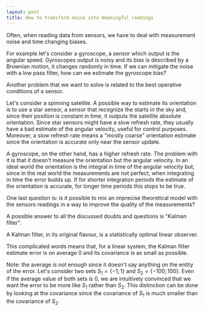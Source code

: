 ```yaml
---
layout: post
title: How to transform noise into meaningful readings
---
```


Often, when reading data from sensors, we have to deal with measurement noise and time changing biases.

For example let's consider a gyroscope, a sensor which output is the angular speed. Gyroscopes output is noisy and its bias is described by a Brownian motion, it changes randomly in time. If we can mitigate the noise with a low pass filter, how can we estimate the gyroscope bias?

Another problem that we want to solve is related to the best operative conditions of a sensor. 

Let's consider a spinning satellite. A possible way to estimate its orientation is to use a star sensor, a sensor that recognize the starts in the sky and, since their position is constant in time, it outputs the satellite absolute orientation. Since star sensors might have a slow refresh rate, they usually have a bad estimate of the angular velocity, useful for control purposes. Moreover, a slow refresh rate means a "mostly coarse" orientation estimate since the orientation is accurate only near the sensor update. 

A gyroscope, on the other hand, has a higher refresh rate. The problem with it is that it doesn't measure the orientation but the angular velocity. In an ideal world the orientation is the integral in time of the angular velocity but, since in the real world the measurements are not perfect, when integrating in time the error builds up. If for shorter integration periods the estimate of the orientation is accurate, for longer time periods this stops to be true.

One last question is: is it possible to mix an imprecise theoretical model with the sensors readings in a way to improve the quality of the measurements?

A possible answer to all the discussed doubts and questions is "Kalman filter".

A Kalman filter, in its original flavour, is a statistically optimal linear observer.

This complicated words means that, for a linear system, the Kalman filter estimate error is on average 0 and its covariance is as small as possible.

Note: the average is not enough since it doesn't say anything on the entity of the error. Let's consider two sets $S_1 = \{-1; 1\}$ and $S_2 = \{-100; 100\}$. Even if the average value of both sets is 0, we are intuitively convinced that we want the error to be more like $S_1$ rather than $S_2$. This distinction can be done by looking at the covariance since the covariance of $S_1$ is much smaller than the covariance of $S_2$.